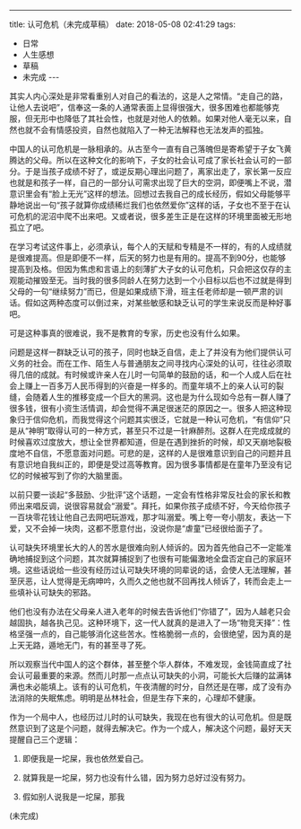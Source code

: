 
---
title: 认可危机（未完成草稿）
date: 2018-05-08 02:41:29
tags:
  - 日常
  - 人生感想
  - 草稿
  - 未完成
---​

其实人内心深处是非常看重别人对自己的看法的，这是人之常情。“走自己的路，让他人去说吧”，信奉这一条的人通常表面上显得很强大，很多困难也都能够克服，但无形中也降低了其社会性，也就是对他人的依赖。如果对他人毫无以来，自然也就不会有情感投资，自然也就陷入了一种无法解释也无法发声的孤独。

<!--more-->

中国人的认可危机是一脉相承的。从古至今一直有自己落魄但是寄希望于子女飞黄腾达的父母。所以在这种文化的影响下，子女的社会认可成了家长社会认可的一部分。于是当孩子成绩不好了，或逆反期心理出问题了，离家出走了，家长第一反应也就是和孩子一样，自己的一部分认可需求出现了巨大的空洞，即便嘴上不说，潜意识里会有“脸上无光”这样的想法。回想过去我自己的成长经历，假如父母能够平静地说出一句“孩子就算你成绩稀烂我们也依然爱你”这样的话，子女也不至于在认可危机的泥沼中爬不出来吧。又或者说，很多差生正是在这样的环境里面被无形地孤立了吧。

在学习考试这件事上，必须承认，每个人的天赋和专精是不一样的，有的人成绩就是很难提高。但是即便不一样，后天的努力也是有用的。提高不到90分，也能够提高到及格。但因为焦虑和言语上的刻薄扩大子女的认可危机，只会把这仅存​的主观能动摧毁至无。当时我的很多同龄人在努力达到一个小目标以后也不过就是得到父母的一句“继续努力”而已，但是如果成绩下滑，班主任老师却是一顿严肃的训话。假如这两种态度可以倒过来，对某些敏感和缺乏认可的学生来说反而是种好事吧。

可是这种事真的很难说，我不是教育的专家，历史也没有什么如果。

问题是这样一群缺乏认可的孩子，同时也缺乏自信，走上了并没有为他们提供认可义务的社会。而在工作、陌生人与普通朋友之间寻找内心深处的认可，往往必须取得几倍的成就。有时候或许亲人在儿时一句简单的鼓励的话，和一个人成人后在社会上赚上一百多万人民币得到的兴奋是一样多的。而童年填不上的亲人认可的裂缝，会随着人生的推移变成一个巨大的黑洞。这也是为什么现如今总有一群人赚了很多钱，很有小资生活情调，却会觉得不满足很迷茫的原因之一。很多人把这种现象归于信仰危机，而我觉得这个问题其实很泛，它就是一种认可危机，“有信仰”只是从“神明”取得认可的一种方式，甚至只不过是一针麻醉剂。这群人在完成成就的时候喜欢过度放大，想让全世界都知道，但是在遇到挫折的时候，却又天崩地裂极度地不自信，不愿意面对问题。可悲的是，这样的人是很难意识到自己的问题并且有意识地自我纠正的，即便是受过高等教育。因为很多事情都是在童年乃至没有记忆的时候被写到了你的大脑里面。

以前只要一谈起“多鼓励、少批评”这个话题，一定会有性格非常反社会的家长和教师出来唱反调，说很容易就会“溺爱”。拜托，如果你孩子成绩不好，今天给你孩子一百块零花钱让他自己去网吧玩游戏，那才叫溺爱。嘴上夸一夸小朋友，表达一下爱，又不会掉一块肉，这都不愿意付出，没说你是“虐童”已经很给面子了。

认可缺失环境里长大的人的苦水是很难向别人倾诉的。因为首先他自己不一定能准确地捕捉到这个问题，其次就算捕捉到了也很有可能偏激地全盘否定自己的家庭环境。这些话说给一些没有经历过认可缺失环境的同辈说的话，会使人无法理解，甚至厌恶，让人觉得是无病呻吟，久而久之他也就不回再找人倾诉了，转而会走上一些填补认可缺失的邪路。

他们也没有办法在父母亲人进入老年的时候去告诉他们“你错了”，因为人越老只会越固执，越各执己见。这种环境下，这一代人就真的是进入了一场“物竞天择”：性格坚强一点的，自己能够消化这些苦水。性格脆弱一点的，会很绝望，因为真的是上天无路，遁地无门，有的甚至寻了死。

所以观察当代中国人的这个群体，甚至整个华人群体，不难发现，金钱简直成了社会认可最重要的来源。然而儿时那一点点认可缺失的小洞，可能长大后赚的盆满钵满也未必能填上。该有的认可危机，午夜清醒的时分，自然还是在哪，成了没有办法消除的失眠焦虑。明明是丛林社会，但是生存下来的，心理却不健康。

作为一个局中人，也经历过儿时的认可缺失，我现在也有很大的认可危机。但是既然意识到了这是个问题，就得去解决它。作为一个成人，解决这个问题，最好天天提醒自己三个逻辑：

1. 即便我是一坨屎，我也依然爱自己。

2. 就算我是一坨屎，努力也没有什么错，因为努力总好过没有努力。

3. 假如别人说我是一坨屎，那我

(未完成)
